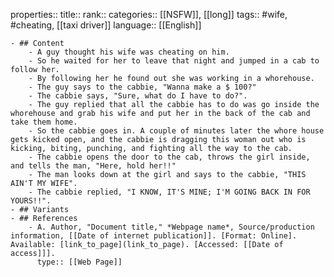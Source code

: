 properties::
title::
rank::
categories:: [[NSFW]], [[long]] 
tags:: #wife, #cheating, [[taxi driver]]
language:: [[English]]

	- ## Content
		- A guy thought his wife was cheating on him.
		- So he waited for her to leave that night and jumped in a cab to follow her.
		- By following her he found out she was working in a whorehouse.
		- The guy says to the cabbie, "Wanna make a $ 100?"
		- The cabbie says, "Sure, what do I have to do?".
		- The guy replied that all the cabbie has to do was go inside the whorehouse and grab his wife and put her in the back of the cab and take them home.
		- So the cabbie goes in. A couple of minutes later the whore house gets kicked open, and the cabbie is dragging this woman out who is kicking, biting, punching, and fighting all the way to the cab.
		- The cabbie opens the door to the cab, throws the girl inside, and tells the man, "Here, hold her!!"
		- The man looks down at the girl and says to the cabbie, "THIS AIN'T MY WIFE".
		- The cabbie replied, "I KNOW, IT'S MINE; I'M GOING BACK IN FOR YOURS!!".
	- ## Variants
	- ## References
		- A. Author, "Document title," *Webpage name*, Source/production information, [[Date of internet publication]]. [Format: Online]. Available: [link_to_page](link_to_page). [Accessed: [[Date of access]]].
		  type:: [[Web Page]]